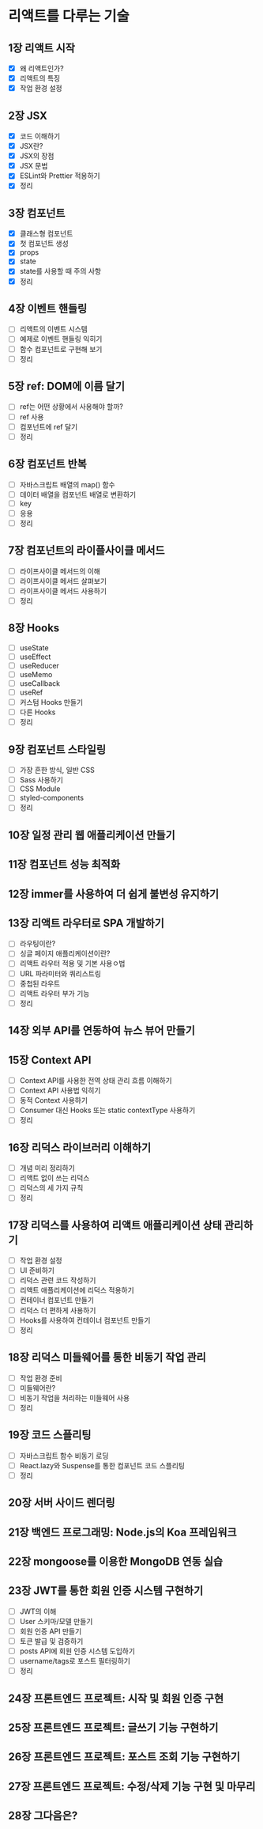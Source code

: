 # 리액트를 다루는 기술

## 1장 리액트 시작
- [X] 왜 리액트인가?
- [X] 리액트의 특징
- [X] 작업 환경 설정

## 2장 JSX
- [X] 코드 이해하기
- [X] JSX란?
- [X] JSX의 장점
- [X] JSX 문법
- [X] ESLint와 Prettier 적용하기
- [X] 정리

## 3장 컴포넌트
- [X] 클래스형 컴포넌트
- [X] 첫 컴포넌트 생성
- [X] props
- [X] state
- [X] state를 사용할 때 주의 사항
- [X] 정리

## 4장 이벤트 핸들링
- [ ] 리액트의 이벤트 시스템
- [ ] 예제로 이벤트 핸들링 익히기
- [ ] 함수 컴포넌트로 구현해 보기
- [ ] 정리

## 5장 ref: DOM에 이름 달기
- [ ] ref는 어떤 상황에서 사용해야 할까?
- [ ] ref 사용
- [ ] 컴포넌트에 ref 달기
- [ ] 정리

## 6장 컴포넌트 반복
- [ ] 자바스크립트 배열의 map() 함수
- [ ] 데이터 배열을 컴포넌트 배열로 변환하기
- [ ] key
- [ ] 응용
- [ ] 정리

## 7장 컴포넌트의 라이플사이클 메서드
- [ ] 라이프사이클 메서드의 이해
- [ ] 라이프사이클 메서드 살펴보기
- [ ] 라이프사이클 메서드 사용하기
- [ ] 정리

## 8장 Hooks
- [ ] useState
- [ ] useEffect
- [ ] useReducer
- [ ] useMemo
- [ ] useCallback
- [ ] useRef
- [ ] 커스텀 Hooks 만들기
- [ ] 다른 Hooks
- [ ] 정리

## 9장 컴포넌트 스타일링
- [ ] 가장 흔한 방식, 일반 CSS
- [ ] Sass 사용하기
- [ ] CSS Module
- [ ] styled-components
- [ ] 정리

## 10장 일정 관리 웹 애플리케이션 만들기
## 11장 컴포넌트 성능 최적화
## 12장 immer를 사용하여 더 쉽게 불변성 유지하기
## 13장 리액트 라우터로 SPA 개발하기
- [ ] 라우팅이란?
- [ ] 싱글 페이지 애플리케이션이란?
- [ ] 리액트 라우터 적용 및 기본 사용ㅇ법
- [ ] URL 파라미터와 쿼리스트링
- [ ] 중첩된 라우트
- [ ] 리액트 라우터 부가 기능
- [ ] 정리

## 14장 외부 API를 연동하여 뉴스 뷰어 만들기
## 15장 Context API
- [ ] Context API를 사용한 전역 상태 관리 흐름 이해하기
- [ ] Context API 사용법 익히기
- [ ] 동적 Context 사용하기
- [ ] Consumer 대신 Hooks 또는 static contextType 사용하기
- [ ] 정리

## 16장 리덕스 라이브러리 이해하기
- [ ] 개념 미리 정리하기
- [ ] 리액트 없이 쓰는 리덕스
- [ ] 리덕스의 세 가지 규칙
- [ ] 정리

## 17장 리덕스를 사용하여 리액트 애플리케이션 상태 관리하기
- [ ] 작업 환경 설정
- [ ] UI 준비하기
- [ ] 리덕스 관련 코드 작성하기
- [ ] 리액트 애플리케이션에 리덕스 적용하기
- [ ] 컨테이너 컴포넌트 만들기
- [ ] 리덕스 더 편하게 사용하기
- [ ] Hooks를 사용하여 컨테이너 컴포넌트 만들기
- [ ] 정리

## 18장 리덕스 미들웨어를 통한 비동기 작업 관리
- [ ] 작업 환경 준비
- [ ] 미들웨어란?
- [ ] 비동기 작업을 처리하는 미들웨어 사용
- [ ] 정리

## 19장 코드 스플리팅
- [ ] 자바스크립트 함수 비동기 로딩
- [ ] React.lazy와 Suspense를 통한 컴포넌트 코드 스플리팅
- [ ] 정리

## 20장 서버 사이드 렌더링
## 21장 백엔드 프로그래밍: Node.js의 Koa 프레임워크
## 22장 mongoose를 이용한 MongoDB 연동 실습
## 23장 JWT를 통한 회원 인증 시스템 구현하기
- [ ] JWT의 이해
- [ ] User 스키마/모델 만들기
- [ ] 회원 인증 API 만들기
- [ ] 토큰 발급 및 검증하기
- [ ] posts API에 회원 인증 시스템 도입하기
- [ ] username/tags로 포스트 필터링하기
- [ ] 정리

## 24장 프론트엔드 프로젝트: 시작 및 회원 인증 구현
## 25장 프론트엔드 프로젝트: 글쓰기 기능 구현하기
## 26장 프론트엔드 프로젝트: 포스트 조회 기능 구현하기
## 27장 프론트엔드 프로젝트: 수정/삭제 기능 구현 및 마무리
## 28장 그다음은?
